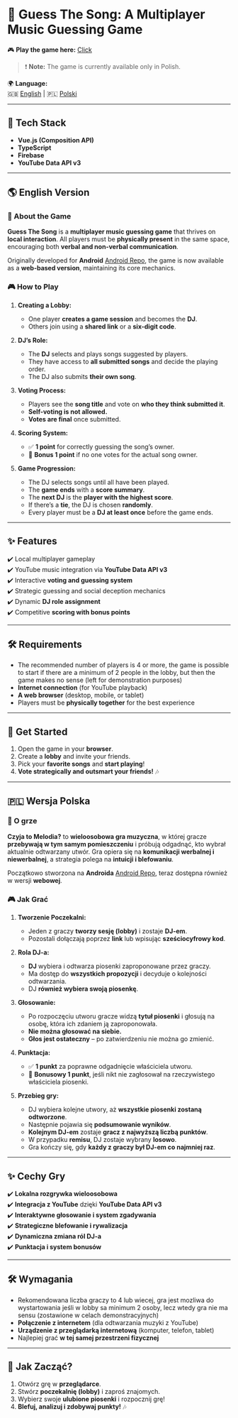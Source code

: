 # 🎵 Guess The Song: A Multiplayer Music Guessing Game

🎮 **Play the game here:** [Click](https://guessthesongweb.web.app/) 

> ❗ **Note:** The game is currently available only in Polish.

🌍 **Language:**  
🇬🇧 [English](#english-version) | 🇵🇱 [Polski](#wersja-polska)  

---

## 🚀 Tech Stack
- **Vue.js (Composition API)**
- **TypeScript**
- **Firebase**
- **YouTube Data API v3**

---

## 🌎 <a id="english-version"></a> English Version

### **📌 About the Game**
**Guess The Song** is a **multiplayer music guessing game** that thrives on **local interaction**. All players must be **physically present** in the same space, encouraging both **verbal and non-verbal communication**.

Originally developed for **Android** [Android Repo](https://github.com/AdamJou/GuessTheSong), the game is now available as a **web-based version**, maintaining its core mechanics.

### **🎮 How to Play**
1. **Creating a Lobby:**  
   - One player **creates a game session** and becomes the **DJ**.  
   - Others join using a **shared link** or a **six-digit code**.  

2. **DJ’s Role:**  
   - The **DJ** selects and plays songs suggested by players.  
   - They have access to **all submitted songs** and decide the playing order.  
   - The DJ also submits **their own song**.  

3. **Voting Process:**  
   - Players see the **song title** and vote on **who they think submitted it**.  
   - **Self-voting is not allowed.**  
   - **Votes are final** once submitted.  

4. **Scoring System:**  
   - ✅ **1 point** for correctly guessing the song’s owner.  
   - 🎁 **Bonus 1 point** if no one votes for the actual song owner.  

5. **Game Progression:**  
   - The DJ selects songs until all have been played.  
   - The **game ends** with a **score summary**.  
   - The **next DJ** is the **player with the highest score**.  
   - If there’s a **tie**, the DJ is chosen **randomly**.  
   - Every player must be a **DJ at least once** before the game ends.  

---

## **✨ Features**
✔️ Local multiplayer gameplay  
✔️ YouTube music integration via **YouTube Data API v3**  
✔️ Interactive **voting and guessing system**  
✔️ Strategic guessing and social deception mechanics  
✔️ Dynamic **DJ role assignment**  
✔️ Competitive **scoring with bonus points**  

---

## **🛠️ Requirements**
- The recommended number of players is 4 or more, the game is possible to start if there are a minimum of 2 people in the lobby, but then the game makes no sense (left for demonstration purposes)
- **Internet connection** (for YouTube playback)  
- **A web browser** (desktop, mobile, or tablet)  
- Players must be **physically together** for the best experience  

---

## **🎵 Get Started**
1. Open the game in your **browser**.  
2. Create a **lobby** and invite your friends.  
3. Pick your **favorite songs** and **start playing**!  
4. **Vote strategically and outsmart your friends!** 🎶  

---

## 🇵🇱 <a id="wersja-polska"></a> Wersja Polska

### **📌 O grze**
**Czyja to Melodia?** to **wieloosobowa gra muzyczna**, w której gracze **przebywają w tym samym pomieszczeniu** i próbują odgadnąć, kto wybrał aktualnie odtwarzany utwór. Gra opiera się na **komunikacji werbalnej i niewerbalnej**, a strategia polega na **intuicji i blefowaniu**.

Początkowo stworzona na **Androida** [Android Repo](https://github.com/AdamJou/GuessTheSong), teraz dostępna również w wersji **webowej**.

### **🎮 Jak Grać**
1. **Tworzenie Poczekalni:**  
   - Jeden z graczy **tworzy sesję (lobby)** i zostaje **DJ-em**.  
   - Pozostali dołączają poprzez **link** lub wpisując **sześciocyfrowy kod**.  

2. **Rola DJ-a:**  
   - **DJ** wybiera i odtwarza piosenki zaproponowane przez graczy.  
   - Ma dostęp do **wszystkich propozycji** i decyduje o kolejności odtwarzania.  
   - DJ **również wybiera swoją piosenkę**.  

3. **Głosowanie:**  
   - Po rozpoczęciu utworu gracze widzą **tytuł piosenki** i głosują na osobę, która ich zdaniem ją zaproponowała.  
   - **Nie można głosować na siebie.**  
   - **Głos jest ostateczny** – po zatwierdzeniu nie można go zmienić.  

4. **Punktacja:**  
   - ✅ **1 punkt** za poprawne odgadnięcie właściciela utworu.  
   - 🎁 **Bonusowy 1 punkt**, jeśli nikt nie zagłosował na rzeczywistego właściciela piosenki.  

5. **Przebieg gry:**  
   - DJ wybiera kolejne utwory, aż **wszystkie piosenki zostaną odtworzone**.  
   - Następnie pojawia się **podsumowanie wyników**.  
   - **Kolejnym DJ-em** zostaje **gracz z najwyższą liczbą punktów**.  
   - W przypadku **remisu**, DJ zostaje wybrany **losowo**.  
   - Gra kończy się, gdy **każdy z graczy był DJ-em co najmniej raz**.  

---

## **✨ Cechy Gry**
✔️ **Lokalna rozgrywka wieloosobowa**  
✔️ **Integracja z YouTube** dzięki **YouTube Data API v3**  
✔️ **Interaktywne głosowanie i system zgadywania**  
✔️ **Strategiczne blefowanie i rywalizacja**  
✔️ **Dynamiczna zmiana ról DJ-a**  
✔️ **Punktacja i system bonusów**  

---

## **🛠️ Wymagania**
- Rekomendowana liczba graczy to 4 lub wiecej, gra jest mozliwa do wystartowania jeśli w lobby sa minimum 2 osoby, lecz wtedy gra nie ma sensu (zostawione w celach demonstracyjnych)
- **Połączenie z internetem** (dla odtwarzania muzyki z YouTube)  
- **Urządzenie z przeglądarką internetową** (komputer, telefon, tablet)  
- Najlepiej grać **w tej samej przestrzeni fizycznej**  

---

## **🎵 Jak Zacząć?**
1. Otwórz grę w **przeglądarce**.  
2. Stwórz **poczekalnię (lobby)** i zaproś znajomych.  
3. Wybierz swoje **ulubione piosenki** i rozpocznij grę!  
4. **Blefuj, analizuj i zdobywaj punkty!** 🎶  
